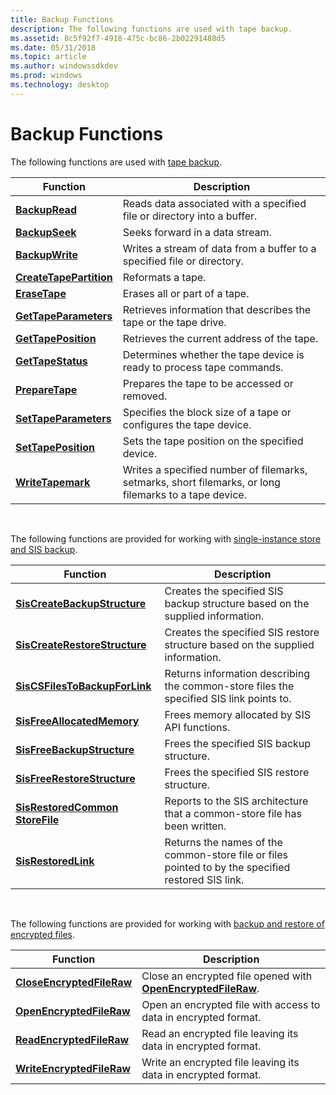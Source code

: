 ```yaml
---
title: Backup Functions
description: The following functions are used with tape backup.
ms.assetid: 8c5f92f7-4918-475c-bc86-2b02291488d5
ms.date: 05/31/2018
ms.topic: article
ms.author: windowssdkdev
ms.prod: windows
ms.technology: desktop
---
```


# Backup Functions

The following functions are used with [tape backup](tape-backup.md).



| Function                                           | Description                                                                                            |
|----------------------------------------------------|--------------------------------------------------------------------------------------------------------|
| [**BackupRead**](/windows/win32/Winbase/nf-winbase-backupread?branch=master)                   | Reads data associated with a specified file or directory into a buffer.                                |
| [**BackupSeek**](/windows/win32/Winbase/nf-winbase-backupseek?branch=master)                   | Seeks forward in a data stream.                                                                        |
| [**BackupWrite**](/windows/win32/Winbase/nf-winbase-backupwrite?branch=master)                 | Writes a stream of data from a buffer to a specified file or directory.                                |
| [**CreateTapePartition**](/windows/win32/Winbase/nf-winbase-createtapepartition?branch=master) | Reformats a tape.                                                                                      |
| [**EraseTape**](/windows/win32/Winbase/nf-winbase-erasetape?branch=master)                     | Erases all or part of a tape.                                                                          |
| [**GetTapeParameters**](/windows/win32/Winbase/nf-winbase-gettapeparameters?branch=master)     | Retrieves information that describes the tape or the tape drive.                                       |
| [**GetTapePosition**](/windows/win32/Winbase/nf-winbase-gettapeposition?branch=master)         | Retrieves the current address of the tape.                                                             |
| [**GetTapeStatus**](/windows/win32/Winbase/nf-winbase-gettapestatus?branch=master)             | Determines whether the tape device is ready to process tape commands.                                  |
| [**PrepareTape**](/windows/win32/Winbase/nf-winbase-preparetape?branch=master)                 | Prepares the tape to be accessed or removed.                                                           |
| [**SetTapeParameters**](/windows/win32/Winbase/nf-winbase-settapeparameters?branch=master)     | Specifies the block size of a tape or configures the tape device.                                      |
| [**SetTapePosition**](/windows/win32/Winbase/nf-winbase-settapeposition?branch=master)         | Sets the tape position on the specified device.                                                        |
| [**WriteTapemark**](/windows/win32/Winbase/nf-winbase-writetapemark?branch=master)             | Writes a specified number of filemarks, setmarks, short filemarks, or long filemarks to a tape device. |



 

The following functions are provided for working with [single-instance store and SIS backup](single-instance-store-and-sis-backup.md).



| Function                                                          | Description                                                                                        |
|-------------------------------------------------------------------|----------------------------------------------------------------------------------------------------|
| [**SisCreateBackupStructure**](siscreatebackupstructure.md)      | Creates the specified SIS backup structure based on the supplied information.                      |
| [**SisCreateRestoreStructure**](siscreaterestorestructure.md)    | Creates the specified SIS restore structure based on the supplied information.                     |
| [**SisCSFilesToBackupForLink**](siscsfilestobackupforlink.md)    | Returns information describing the common-store files the specified SIS link points to.            |
| [**SisFreeAllocatedMemory**](sisfreeallocatedmemory.md)          | Frees memory allocated by SIS API functions.                                                       |
| [**SisFreeBackupStructure**](sisfreebackupstructure.md)          | Frees the specified SIS backup structure.                                                          |
| [**SisFreeRestoreStructure**](sisfreerestorestructure.md)        | Frees the specified SIS restore structure.                                                         |
| [**SisRestoredCommon StoreFile**](sisrestoredcommonstorefile.md) | Reports to the SIS architecture that a common-store file has been written.                         |
| [**SisRestoredLink**](sisrestoredlink.md)                        | Returns the names of the common-store file or files pointed to by the specified restored SIS link. |



 

The following functions are provided for working with [backup and restore of encrypted files](https://msdn.microsoft.com/library/windows/desktop/aa363783).



| Function                                                | Description                                                                                |
|---------------------------------------------------------|--------------------------------------------------------------------------------------------|
| [**CloseEncryptedFileRaw**](https://msdn.microsoft.com/library/windows/desktop/aa363839) | Close an encrypted file opened with [**OpenEncryptedFileRaw**](https://msdn.microsoft.com/library/windows/desktop/aa365429). |
| [**OpenEncryptedFileRaw**](https://msdn.microsoft.com/library/windows/desktop/aa365429)   | Open an encrypted file with access to data in encrypted format.                            |
| [**ReadEncryptedFileRaw**](https://msdn.microsoft.com/library/windows/desktop/aa365466)   | Read an encrypted file leaving its data in encrypted format.                               |
| [**WriteEncryptedFileRaw**](https://msdn.microsoft.com/library/windows/desktop/aa365746) | Write an encrypted file leaving its data in encrypted format.                              |



 

 

 




